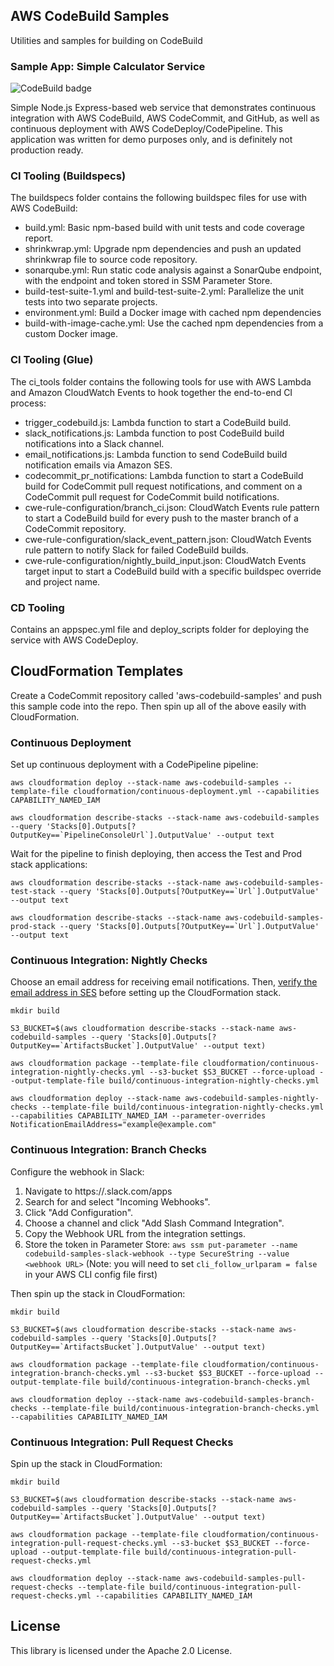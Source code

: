 ## AWS CodeBuild Samples

Utilities and samples for building on CodeBuild

### Sample App: Simple Calculator Service

![CodeBuild badge](https://codebuild.us-west-2.amazonaws.com/badges?uuid=eyJlbmNyeXB0ZWREYXRhIjoieDJkVmY0VXl2bVRjaFdBYkRzZExTNS9ZTUZVQXE4Sy9GMkh1dk1sOE54VkJKcEowOGdXcnJiZDlGL1RGeXJGUmR5UHlWT1psaks2N1dKbk5qUSt6L1BnPSIsIml2UGFyYW1ldGVyU3BlYyI6InhST3ZVeEZ6bkxLWC9IZG4iLCJtYXRlcmlhbFNldFNlcmlhbCI6MX0%3D&branch=master)

Simple Node.js Express-based web service that demonstrates continuous integration with AWS CodeBuild, AWS CodeCommit, and GitHub, as well as continuous deployment with AWS CodeDeploy/CodePipeline.  This application was written for demo purposes only, and is definitely not production ready.

### CI Tooling (Buildspecs)

The buildspecs folder contains the following buildspec files for use with AWS CodeBuild:
* build.yml: Basic npm-based build with unit tests and code coverage report.
* shrinkwrap.yml: Upgrade npm dependencies and push an updated shrinkwrap file to source code repository.
* sonarqube.yml: Run static code analysis against a SonarQube endpoint, with the endpoint and token stored in SSM Parameter Store.
* build-test-suite-1.yml and build-test-suite-2.yml: Parallelize the unit tests into two separate projects.
* environment.yml: Build a Docker image with cached npm dependencies
* build-with-image-cache.yml: Use the cached npm dependencies from a custom Docker image.

### CI Tooling (Glue)

The ci_tools folder contains the following tools for use with AWS Lambda and Amazon CloudWatch Events to hook together the end-to-end CI process:
* trigger_codebuild.js: Lambda function to start a CodeBuild build.
* slack_notifications.js: Lambda function to post CodeBuild build notifications into a Slack channel.
* email_notifications.js: Lambda function to send CodeBuild build notification emails via Amazon SES.
* codecommit_pr_notifications: Lambda function to start a CodeBuild build for CodeCommit pull request notifications, and comment on a CodeCommit pull request for CodeCommit build notifications.
* cwe-rule-configuration/branch_ci.json: CloudWatch Events rule pattern to start a CodeBuild build for every push to the master branch of a CodeCommit repository.
* cwe-rule-configuration/slack_event_pattern.json: CloudWatch Events rule pattern to notify Slack for failed CodeBuild builds.
* cwe-rule-configuration/nightly_build_input.json: CloudWatch Events target input to start a CodeBuild build with a specific buildspec override and project name.

### CD Tooling

Contains an appspec.yml file and deploy_scripts folder for deploying the service with AWS CodeDeploy.

## CloudFormation Templates

Create a CodeCommit repository called 'aws-codebuild-samples' and push this sample code into the repo.  Then spin up all of the above easily with CloudFormation.

### Continuous Deployment
Set up continuous deployment with a CodePipeline pipeline:
```
aws cloudformation deploy --stack-name aws-codebuild-samples --template-file cloudformation/continuous-deployment.yml --capabilities CAPABILITY_NAMED_IAM

aws cloudformation describe-stacks --stack-name aws-codebuild-samples --query 'Stacks[0].Outputs[?OutputKey==`PipelineConsoleUrl`].OutputValue' --output text
```

Wait for the pipeline to finish deploying, then access the Test and Prod stack applications:
```
aws cloudformation describe-stacks --stack-name aws-codebuild-samples-test-stack --query 'Stacks[0].Outputs[?OutputKey==`Url`].OutputValue' --output text

aws cloudformation describe-stacks --stack-name aws-codebuild-samples-prod-stack --query 'Stacks[0].Outputs[?OutputKey==`Url`].OutputValue' --output text
```

### Continuous Integration: Nightly Checks

Choose an email address for receiving email notifications.  Then, [verify the email address in SES](https://us-west-2.console.aws.amazon.com/ses/home?region=us-west-2#verified-senders-email:) before setting up the CloudFormation stack.

```
mkdir build

S3_BUCKET=$(aws cloudformation describe-stacks --stack-name aws-codebuild-samples --query 'Stacks[0].Outputs[?OutputKey==`ArtifactsBucket`].OutputValue' --output text)

aws cloudformation package --template-file cloudformation/continuous-integration-nightly-checks.yml --s3-bucket $S3_BUCKET --force-upload --output-template-file build/continuous-integration-nightly-checks.yml

aws cloudformation deploy --stack-name aws-codebuild-samples-nightly-checks --template-file build/continuous-integration-nightly-checks.yml --capabilities CAPABILITY_NAMED_IAM --parameter-overrides NotificationEmailAddress="example@example.com"
```

### Continuous Integration: Branch Checks

Configure the webhook in Slack:
1. Navigate to https://<your-team-domain>.slack.com/apps
1. Search for and select "Incoming Webhooks".
1. Click "Add Configuration".
1. Choose a channel and click "Add Slash Command Integration".
1. Copy the Webhook URL from the integration settings.
1. Store the token in Parameter Store: `aws ssm put-parameter --name codebuild-samples-slack-webhook --type SecureString --value <webhook URL>` (Note: you will need to set `cli_follow_urlparam = false` in your AWS CLI config file first)

Then spin up the stack in CloudFormation:
```
mkdir build

S3_BUCKET=$(aws cloudformation describe-stacks --stack-name aws-codebuild-samples --query 'Stacks[0].Outputs[?OutputKey==`ArtifactsBucket`].OutputValue' --output text)

aws cloudformation package --template-file cloudformation/continuous-integration-branch-checks.yml --s3-bucket $S3_BUCKET --force-upload --output-template-file build/continuous-integration-branch-checks.yml

aws cloudformation deploy --stack-name aws-codebuild-samples-branch-checks --template-file build/continuous-integration-branch-checks.yml --capabilities CAPABILITY_NAMED_IAM
```

### Continuous Integration: Pull Request Checks

Spin up the stack in CloudFormation:
```
mkdir build

S3_BUCKET=$(aws cloudformation describe-stacks --stack-name aws-codebuild-samples --query 'Stacks[0].Outputs[?OutputKey==`ArtifactsBucket`].OutputValue' --output text)

aws cloudformation package --template-file cloudformation/continuous-integration-pull-request-checks.yml --s3-bucket $S3_BUCKET --force-upload --output-template-file build/continuous-integration-pull-request-checks.yml

aws cloudformation deploy --stack-name aws-codebuild-samples-pull-request-checks --template-file build/continuous-integration-pull-request-checks.yml --capabilities CAPABILITY_NAMED_IAM
```

## License

This library is licensed under the Apache 2.0 License.




